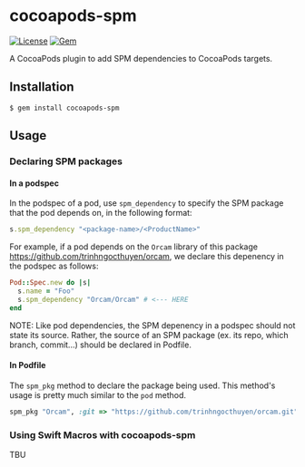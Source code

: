 # cocoapods-spm

[![License](https://img.shields.io/badge/license-MIT-green.svg?style=flat&color=blue)](https://github.com/trinhngocthuyen/cocoapods-spm/blob/main/LICENSE.txt)
[![Gem](https://img.shields.io/gem/v/cocoapods-spm.svg?style=flat&color=blue)](https://rubygems.org/gems/cocoapods-spm)

A CocoaPods plugin to add SPM dependencies to CocoaPods targets.

## Installation

    $ gem install cocoapods-spm

## Usage

### Declaring SPM packages

#### In a podspec

In the podspec of a pod, use `spm_dependency` to specify the SPM package that the pod depends on, in the following format:
```rb
s.spm_dependency "<package-name>/<ProductName>"
```
For example, if a pod depends on the `Orcam` library of this package https://github.com/trinhngocthuyen/orcam, we declare this depenency in the podspec as follows:

```rb
Pod::Spec.new do |s|
  s.name = "Foo"
  s.spm_dependency "Orcam/Orcam" # <--- HERE
end
```

NOTE: Like pod dependencies, the SPM depenency in a podspec should not state its source. Rather, the source of an SPM package (ex. its repo, which branch, commit...) should be declared in Podfile.

#### In Podfile

The `spm_pkg` method to declare the package being used. This method's usage is pretty much similar to the `pod` method.

```rb
spm_pkg "Orcam", :git => "https://github.com/trinhngocthuyen/orcam.git", :branch => "main"
```

### Using Swift Macros with cocoapods-spm

TBU
